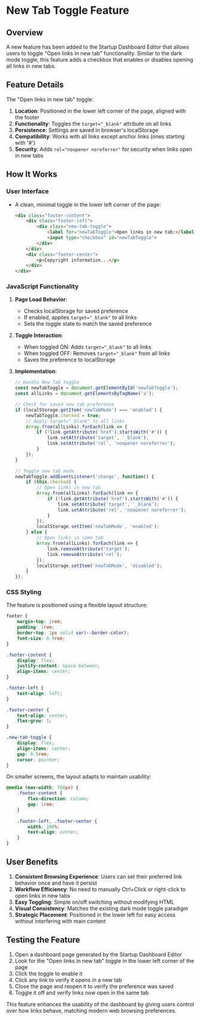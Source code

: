 # New Tab Toggle Feature

## Overview

A new feature has been added to the Startup Dashboard Editor that allows users to toggle "Open links in new tab" functionality. Similar to the dark mode toggle, this feature adds a checkbox that enables or disables opening all links in new tabs.

## Feature Details

The "Open links in new tab" toggle:

1. **Location**: Positioned in the lower left corner of the page, aligned with the footer
2. **Functionality**: Toggles the `target="_blank"` attribute on all links
3. **Persistence**: Settings are saved in browser's localStorage
4. **Compatibility**: Works with all links except anchor links (ones starting with '#')
5. **Security**: Adds `rel="noopener noreferrer"` for security when links open in new tabs

## How It Works

### User Interface

- A clean, minimal toggle in the lower left corner of the page:
  ```html
  <div class="footer-content">
      <div class="footer-left">
          <div class="new-tab-toggle">
              <label for="newTabToggle">Open links in new tab:</label>
              <input type="checkbox" id="newTabToggle">
          </div>
      </div>
      <div class="footer-center">
          <p>Copyright information...</p>
      </div>
  </div>
  ```

### JavaScript Functionality

1. **Page Load Behavior**:
   - Checks localStorage for saved preference
   - If enabled, applies `target="_blank"` to all links
   - Sets the toggle state to match the saved preference

2. **Toggle Interaction**:
   - When toggled ON: Adds `target="_blank"` to all links
   - When toggled OFF: Removes `target="_blank"` from all links
   - Saves the preference to localStorage

3. **Implementation**:
   ```javascript
   // Handle New Tab toggle
   const newTabToggle = document.getElementById('newTabToggle');
   const allLinks = document.getElementsByTagName('a');
   
   // Check for saved new tab preference
   if (localStorage.getItem('newTabMode') === 'enabled') {
       newTabToggle.checked = true;
       // Apply target="_blank" to all links
       Array.from(allLinks).forEach(link => {
           if (!link.getAttribute('href').startsWith('#')) {
               link.setAttribute('target', '_blank');
               link.setAttribute('rel', 'noopener noreferrer');
           }
       });
   }
   
   // Toggle new tab mode
   newTabToggle.addEventListener('change', function() {
       if (this.checked) {
           // Open links in new tab
           Array.from(allLinks).forEach(link => {
               if (!link.getAttribute('href').startsWith('#')) {
                   link.setAttribute('target', '_blank');
                   link.setAttribute('rel', 'noopener noreferrer');
               }
           });
           localStorage.setItem('newTabMode', 'enabled');
       } else {
           // Open links in same tab
           Array.from(allLinks).forEach(link => {
               link.removeAttribute('target');
               link.removeAttribute('rel');
           });
           localStorage.setItem('newTabMode', 'disabled');
       }
   });
   ```

### CSS Styling

The feature is positioned using a flexible layout structure:

```css
footer {
    margin-top: 2rem;
    padding: 1rem;
    border-top: 1px solid var(--border-color);
    font-size: 0.9rem;
}

.footer-content {
    display: flex;
    justify-content: space-between;
    align-items: center;
}

.footer-left {
    text-align: left;
}

.footer-center {
    text-align: center;
    flex-grow: 1;
}

.new-tab-toggle {
    display: flex;
    align-items: center;
    gap: 0.5rem;
    cursor: pointer;
}
```

On smaller screens, the layout adapts to maintain usability:

```css
@media (max-width: 768px) {
    .footer-content {
        flex-direction: column;
        gap: 1rem;
    }
    
    .footer-left, .footer-center {
        width: 100%;
        text-align: center;
    }
}
```

## User Benefits

1. **Consistent Browsing Experience**: Users can set their preferred link behavior once and have it persist
2. **Workflow Efficiency**: No need to manually Ctrl+Click or right-click to open links in new tabs
3. **Easy Toggling**: Simple on/off switching without modifying HTML
4. **Visual Consistency**: Matches the existing dark mode toggle paradigm
5. **Strategic Placement**: Positioned in the lower left for easy access without interfering with main content

## Testing the Feature

1. Open a dashboard page generated by the Startup Dashboard Editor
2. Look for the "Open links in new tab" toggle in the lower left corner of the page
3. Click the toggle to enable it
4. Click any link to verify it opens in a new tab
5. Close the page and reopen it to verify the preference was saved
6. Toggle it off and verify links now open in the same tab

This feature enhances the usability of the dashboard by giving users control over how links behave, matching modern web browsing preferences.
